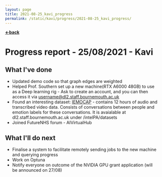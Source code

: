 ```yaml
---
layout: page
title: 2021-08-25_kavi_progress
permalink: /static/kavi/progress/2021-08-25_kavi_progress/
---
```


[**<-back**](/static/kavi/progress)  

# Progress report - 25/08/2021 - Kavi

## What I've done

- Updated demo code so that graph edges are weighted
- Helped Prof. Southern set up a new machine(RTX A6000 48GB) to use as a Deep learning rig - Ask to create an account, and you can then access it via username@dl2.staff.bournemouth.ac.uk
- Found an interesting dataset: [IEMOCAP](https://sail.usc.edu/iemocap/index.html) - contains 12 hours of audio and transcribed video data. Consists of conversations between people and emotion labels for these conversations. It is avaialable at dl2.staff.bournemouth.ac.uk under /intelPA/datasets
- Joined FutureNHS forum - AIVirtualHub


## What I'll do next
- Finalise a system to facilitate remotely sending jobs to the new machine and querying progress 
- Work on Optuna
- Notify everyone on outcome of the NVIDIA GPU grant application (will be announced on 27/08)